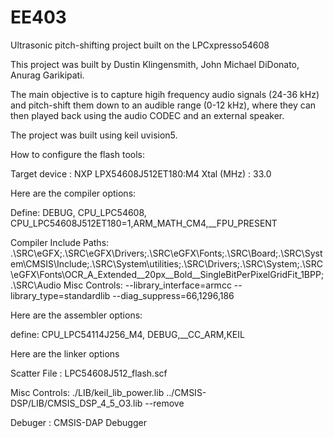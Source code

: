 # EE403
Ultrasonic pitch-shifting project built on the LPCxpresso54608

This project was built by Dustin Klingensmith, John Michael DiDonato, Anurag Garikipati.

The main objective is to capture higih frequency audio signals (24-36 kHz) and pitch-shift them down to an audible range (0-12 kHz),
where they can then played back using the audio CODEC and an external speaker.



The project was built using keil uvision5. 


How to configure the flash tools:

Target device : NXP LPX54608J512ET180:M4
Xtal (MHz) : 33.0


Here are the compiler options:

Define: DEBUG, CPU_LPC54608, CPU_LPC54608J512ET180=1,ARM_MATH_CM4,__FPU_PRESENT

Compiler Include Paths: .\SRC\eGFX;.\SRC\eGFX\Drivers;.\SRC\eGFX\Fonts;.\SRC\Board;.\SRC\System\CMSIS\Include;.\SRC\System\utilities;.\SRC\Drivers;.\SRC\System;.\SRC\eGFX\Fonts\OCR_A_Extended__20px__Bold__SingleBitPerPixelGridFit_1BPP;.\SRC\Audio
Misc Controls: --library_interface=armcc 
--library_type=standardlib 
--diag_suppress=66,1296,186 
 
 
Here are the assembler options:

define: CPU_LPC54114J256_M4, DEBUG,__CC_ARM,KEIL


Here are the linker options

Scatter File :  LPC54608J512_flash.scf

Misc Controls: ./LIB/keil_lib_power.lib 
../CMSIS-DSP/LIB/CMSIS_DSP_4_5_O3.lib
--remove 


Debuger : CMSIS-DAP Debugger

